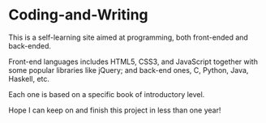 # Coding-and-Writing

This is a self-learning site aimed at programming, both front-ended and back-ended. 

Front-end languages includes HTML5, CSS3, and JavaScript together with some popular libraries like jQuery; 
and back-end ones, C, Python, Java, Haskell, etc.

Each one is based on a specific book of introductory level.

Hope I can keep on and finish this project in less than one year!
